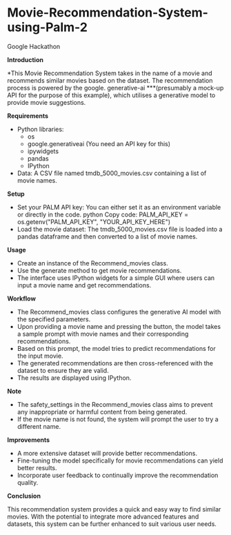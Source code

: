 # Movie-Recommendation-System-using-Palm-2
Google Hackathon

**Introduction**

*This Movie Recommendation System takes in the name of a movie and recommends similar movies based on the dataset. The recommendation process is powered by the google. generative-ai ***(presumably a mock-up API for the purpose of this example), which utilises a generative model to provide movie suggestions.

**Requirements**

* Python libraries:
    * os
    * google.generativeai (You need an API key for this)
    * ipywidgets
    * pandas
    * IPython
* Data: A CSV file named tmdb_5000_movies.csv containing a list of movie names.
  
**Setup**

* Set your PALM API key: You can either set it as an environment variable or directly in the code. python Copy code:  PALM_API_KEY = os.getenv("PALM_API_KEY", "YOUR_API_KEY_HERE") 
* Load the movie dataset: The tmdb_5000_movies.csv file is loaded into a pandas dataframe and then converted to a list of movie names.
  
**Usage**

* Create an instance of the Recommend_movies class.
* Use the generate method to get movie recommendations.
* The interface uses IPython widgets for a simple GUI where users can input a movie name and get recommendations.
  
**Workflow**

* The Recommend_movies class configures the generative AI model with the specified parameters.
* Upon providing a movie name and pressing the button, the model takes a sample prompt with movie names and their corresponding recommendations.
* Based on this prompt, the model tries to predict recommendations for the input movie.
* The generated recommendations are then cross-referenced with the dataset to ensure they are valid.
* The results are displayed using IPython.
  
**Note**

* The safety_settings in the Recommend_movies class aims to prevent any inappropriate or harmful content from being generated.
* If the movie name is not found, the system will prompt the user to try a different name.
  
**Improvements**

* A more extensive dataset will provide better recommendations.
* Fine-tuning the model specifically for movie recommendations can yield better results.
* Incorporate user feedback to continually improve the recommendation quality.
  
**Conclusion**

This recommendation system provides a quick and easy way to find similar movies. With the potential to integrate more advanced features and datasets, this system can be further enhanced to suit various user needs.
